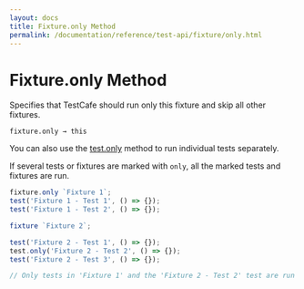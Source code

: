 ```yaml
---
layout: docs
title: Fixture.only Method
permalink: /documentation/reference/test-api/fixture/only.html
---
```

# Fixture.only Method

Specifies that TestCafe should run only this fixture and skip all other fixtures.

```text
fixture.only → this
```

You can also use the [test.only](../test/only.md) method to run individual tests separately.

If several tests or fixtures are marked with `only`, all the marked tests and fixtures are run.

```js
fixture.only `Fixture 1`;
test('Fixture 1 - Test 1', () => {});
test('Fixture 1 - Test 2', () => {});

fixture `Fixture 2`;

test('Fixture 2 - Test 1', () => {});
test.only('Fixture 2 - Test 2', () => {});
test('Fixture 2 - Test 3', () => {});

// Only tests in 'Fixture 1' and the 'Fixture 2 - Test 2' test are run
```
